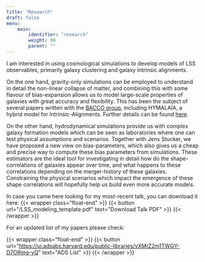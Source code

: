 ```yaml
---
title: "Research"
draft: false
menu:
    main:
        identifier: "research"
        weight: 90
        parent: ""
---
```


I am interested in using cosmological simulations to develop models of LSS observables, primarily galaxy clustering and galaxy intrinsic alignments.

On the one hand, gravity-only simulations can be employed to understand in detail the non-linear collapse of matter, and combining this with some flavour of bias-expansion allows us to model large-scale properties of galaxies with great accuracy and flexibility. This has been the subject of several papers written with the [BACCO group](https://bacco.dipc.org/), including HYMALAIA, a hybrid model for Intrinsic-Alignments. Further details can be found [here](/research/hybrid-models).

On the other hand, hydrodynamical simulations provide us with complex galaxy formation models which can be seen as laboratories where one can test physical assumptions and scenarios. Together with Jens Stucker, we have proposed a new view on bias-parameters, which also gives us a cheap and precise way to compute these bias parameters from simulations. These estimators are the ideal tool for investigating in detail how do the shape-correlations of galaxies appear over time, and what happens to these correlations depending on the merger-history of these galaxies. Constraining the physical scenarios which impact the emergence of these shape correlations will hopefully help us build even more accurate models.

In case you came here looking for my most-recent talk, you can download it here:
{{< wrapper class="float-end" >}}
{{< button url="/LSS_modeling_template.pdf" text="Download Talk PDF" >}}
{{< /wrapper >}}

For an updated list of my papers please check:

{{< wrapper class="float-end" >}}
{{< button url="https://ui.adsabs.harvard.edu/public-libraries/vXMrZ2m1TWGY-D7ORmg-yQ" text="ADS List" >}}
{{< /wrapper >}}

